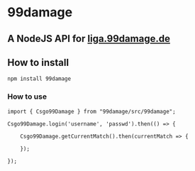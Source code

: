 # 99damage
## A NodeJS API for [liga.99damage.de](http://liga.99damage.de)

## How to install
```npm install 99damage```

### How to use 
```
import { Csgo99Damage } from "99damage/src/99damage";

Csgo99Damage.login('username', 'passwd').then(() => {

    Csgo99Damage.getCurrentMatch().then(currentMatch => { 
    
    });
    
});
```
